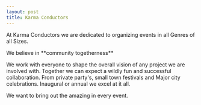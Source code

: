 ```yaml
---
layout: post
title: Karma Conductors
---
```



At Karma Conductors we are dedicated to organizing events in all Genres of all Sizes. 

<p class="message">
  We believe in **community togetherness**
</p>

We work with everyone to shape the overall vision of any project we are involved with. Together we can expect a wildly fun and successful collaboration. From private party's, small town festivals and Major city celebrations. Inaugural or annual we excel at it all. 

We want to bring out the amazing in every event.